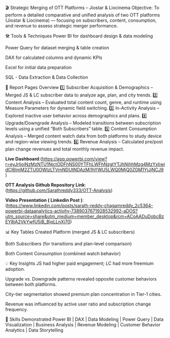 🎬 Strategic Merging of OTT Platforms – Jiostar & Liocinema
Objective:
 To perform a detailed comparative and unified analysis of two OTT platforms (Jiostar & Liocinema) — focusing on subscribers, content, consumption, and revenue to assess strategic merger performance.

🛠️ Tools & Techniques
Power BI for dashboard design & data modeling

Power Query for dataset merging & table creation

DAX for calculated columns and dynamic KPIs

Excel for initial data preparation

SQL - Data Extraction & Data Collection


📁 Report Pages Overview
1️⃣ Subscriber Acquisition & Demographics – Merged JS & LC subscriber data to analyze age, plan, and city trends.
 2️⃣ Content Analysis – Evaluated total content count, genre, and runtime using Measure Parameters for dynamic field switching.
 3️⃣ In-Activity Analysis – Explored inactive user behavior across demographics and plans.
 4️⃣ Upgrade/Downgrade Analysis – Modeled transitions between subscription levels using a unified “Both Subscribers” table.
 5️⃣ Content Consumption Analysis – Merged content watch data from both platforms to study device and region-wise viewing trends.
 6️⃣ Revenue Analysis – Calculated pre/post plan change revenues and total monthly revenue impact.


**Live Dashboard**:(https://app.powerbi.com/view?r=eyJrIjoiNzMzNTU1NjctODFhNS00YTFhLWFhNzgtYTJhNjhhMzg4MzYxIiwidCI6ImM2ZTU0OWIzLTVmNDUtNDAzMi1hYWU5LWQ0MjQ0ZGM1YjJjNCJ9)

**OTT Analysis Github Repository Link**:(https://github.com/Sarathreddy333/OTT-Analysis)

**Video Presentation ( Linkedin Post )**:(https://www.linkedin.com/posts/sarath-reddy-chagamreddy_2c5364-powerbi-dataanalytics-activity-7389037671928532992-aDOS?utm_source=share&utm_medium=member_desktop&rcm=ACoAADuDobcBzEY8iA2VkYwfU5iB_BjqLLnXj70)

📊 Key Tables Created
Platform (merged JS & LC subscribers)

Both Subscribers (for transitions and plan-level comparison)

Both Content Consumption (combined watch behavior)


💡 Key Insights
JS had higher paid engagement; LC had more freemium adoption.

Upgrade vs. Downgrade patterns revealed opposite customer behaviors between both platforms.

City-tier segmentation showed premium plan concentration in Tier-1 cities.

Revenue was influenced by active user ratio and subscription change frequency.



🧠 Skills Demonstrated
Power BI | DAX | Data Modeling | Power Query | Data Visualization | Business Analysis | Revenue Modeling | Customer Behavior Analytics | Data Storytelling
